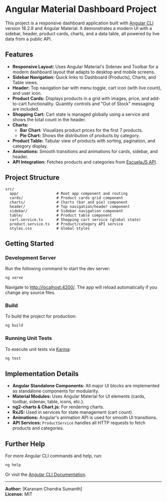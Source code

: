 # Angular Material Dashboard Project

This project is a responsive dashboard application built with [Angular CLI](https://github.com/angular/angular-cli) version 18.2.8 and Angular Material. It demonstrates a modern UI with a sidebar, header, product cards, charts, and a data table, all powered by live data from a public API.

## Features

- **Responsive Layout:** Uses Angular Material's Sidenav and Toolbar for a modern dashboard layout that adapts to desktop and mobile screens.
- **Sidebar Navigation:** Quick links to Dashboard (Products), Charts, and Table views.
- **Header:** Top navigation bar with menu toggle, cart icon (with live count), and user icon.
- **Product Cards:** Displays products in a grid with images, price, and add-to-cart functionality. Quantity controls and "Out of Stock" messaging are included.
- **Shopping Cart:** Cart state is managed globally using a service and shows the total count in the header.
- **Charts:** 
  - **Bar Chart:** Visualizes product prices for the first 7 products.
  - **Pie Chart:** Shows the distribution of products by category.
- **Product Table:** Tabular view of products with sorting, pagination, and category display.
- **Animations:** Smooth transitions and animations for cards, sidebar, and header.
- **API Integration:** Fetches products and categories from [EscuelaJS API](https://api.escuelajs.co/api/v1/products).

## Project Structure

```
src/
  app/                 # Root app component and routing
  cards/               # Product cards grid component
  charts/              # Charts (bar and pie) component
  header/              # Top navigation/header component
  sidebar/             # Sidebar navigation component
  table/               # Product table component
  cart.service.ts      # Shopping cart service (global state)
  product.service.ts   # Product/category API service
  styles.css           # Global styles
```

## Getting Started

### Development Server

Run the following command to start the dev server:

```bash
ng serve
```

Navigate to [http://localhost:4200/](http://localhost:4200/). The app will reload automatically if you change any source files.

### Build

To build the project for production:

```bash
ng build
```

### Running Unit Tests

To execute unit tests via [Karma](https://karma-runner.github.io):

```bash
ng test
```

## Implementation Details

- **Angular Standalone Components:** All major UI blocks are implemented as standalone components for modularity.
- **Material Modules:** Uses Angular Material for UI elements (cards, toolbar, sidenav, table, icons, etc.).
- **ng2-charts & Chart.js:** For rendering charts.
- **RxJS:** Used in services for state management (cart count).
- **Animations:** Angular's animation API is used for smooth UI transitions.
- **API Services:** `ProductService` handles all HTTP requests to fetch products and categories.

## Further Help

For more Angular CLI commands and help, run:

```bash
ng help
```

Or visit the [Angular CLI Documentation](https://angular.dev/tools/cli).

---

**Author:** [Karanam Chandra Sumanth]  
**License:** MIT 
